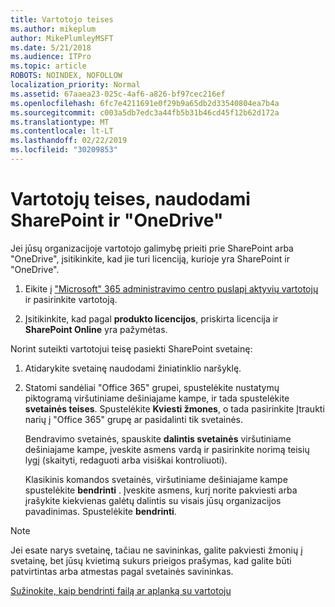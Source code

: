 ```yaml
---
title: Vartotojo teises
ms.author: mikeplum
author: MikePlumleyMSFT
ms.date: 5/21/2018
ms.audience: ITPro
ms.topic: article
ROBOTS: NOINDEX, NOFOLLOW
localization_priority: Normal
ms.assetid: 67aaea23-025c-4af6-a826-bf97cec216ef
ms.openlocfilehash: 6fc7e4211691e0f29b9a65db2d33540804ea7b4a
ms.sourcegitcommit: c003a5db7edc3a44fb5b31b46cd45f12b62d172a
ms.translationtype: MT
ms.contentlocale: lt-LT
ms.lasthandoff: 02/22/2019
ms.locfileid: "30209853"
---
```

# <a name="user-permissions-in-sharepoint-and-onedrive"></a>Vartotojų teises, naudodami SharePoint ir "OneDrive"

Jei jūsų organizacijoje vartotojo galimybę prieiti prie SharePoint arba "OneDrive", įsitikinkite, kad jie turi licenciją, kurioje yra SharePoint ir "OneDrive". 
  
1. Eikite į ["Microsoft" 365 administravimo centro puslapį aktyvių vartotojų](https://portal.office.com/adminportal/home#/users) ir pasirinkite vartotoją. 
    
2. Įsitikinkite, kad pagal **produkto licencijos**, priskirta licencija ir **SharePoint Online** yra pažymėtas. 
    
 Norint suteikti vartotojui teisę pasiekti SharePoint svetainę: 
  
1. Atidarykite svetainę naudodami žiniatinklio naršyklę.
    
2. Statomi sandėliai "Office 365" grupei, spustelėkite nustatymų piktogramą viršutiniame dešiniajame kampe, ir tada spustelėkite **svetainės teises**. Spustelėkite **Kviesti žmones**, o tada pasirinkite Įtraukti narių į "Office 365" grupę ar pasidalinti tik svetainės. 
    
    Bendravimo svetainės, spauskite **dalintis svetainės** viršutiniame dešiniajame kampe, įveskite asmens vardą ir pasirinkite norimą teisių lygį (skaityti, redaguoti arba visiškai kontroliuoti). 
    
    Klasikinis komandos svetainės, viršutiniame dešiniajame kampe spustelėkite **bendrinti** . Įveskite asmens, kurį norite pakviesti arba įrašykite kiekvienas galėtų dalintis su visais jūsų organizacijos pavadinimas. Spustelėkite **bendrinti**.
    
> [!NOTE]
> Jei esate narys svetainę, tačiau ne savininkas, galite pakviesti žmonių į svetainę, bet jūsų kvietimą sukurs prieigos prašymas, kad galite būti patvirtintas arba atmestas pagal svetainės savininkas. 
  
[Sužinokite, kaip bendrinti failą ar aplanką su vartotoju](https://go.microsoft.com/fwlink/?linkid=533408)
  

